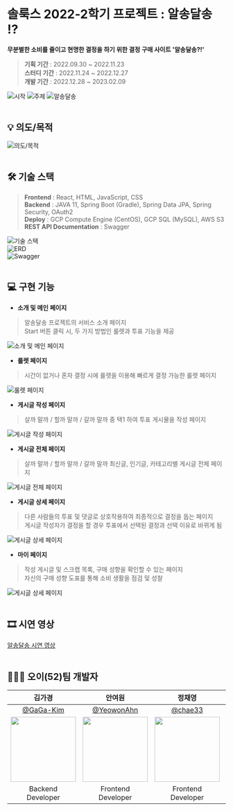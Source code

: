 # 솔룩스 2022-2학기 프로젝트 : 알송달송 ⁉
**무분별한 소비를 줄이고 현명한 결정을 하기 위한 결정 구매 사이트 '알송달송?!'**<br/>
> **기획 기간** : 2022.09.30 ~ 2022.11.23<br/>
> **스터디 기간** : 2022.11.24 ~ 2022.12.27<br/>
> **개발 기간** : 2022.12.28 ~ 2023.02.09<br/>

![시작](https://user-images.githubusercontent.com/87821678/217711585-050390e5-a7a0-4c66-8a05-827bc217f011.png)
![주제](https://user-images.githubusercontent.com/87821678/217711599-5b048a32-6be9-4e4e-aa58-639846a125ce.png)
![알송달송](https://user-images.githubusercontent.com/87821678/217711605-b8e94b5e-e7e8-47fa-a6a1-9fd72aa164dd.png)
<br/><br/>

## 💡 의도/목적
![의도/목적](https://user-images.githubusercontent.com/87821678/217711751-c97aee0a-7125-449c-954a-90d4eaa93d5c.png)
<br/><br/>

## 🛠 기술 스택
> **Frontend** : React, HTML, JavaScript, CSS<br/>
> **Backend** : JAVA 11, Spring Boot (Gradle), Spring Data JPA, Spring Security, OAuth2<br/>
> **Deploy** : GCP Compute Engine (CentOS), GCP SQL (MySQL), AWS S3<br/>
> **REST API Documentation** : Swagger<br/>

![기술 스택](https://user-images.githubusercontent.com/87821678/217711761-2a003935-f0a3-4ce9-93a3-939addea4b21.png)<br/>
![ERD](https://user-images.githubusercontent.com/87821678/217704470-dcae1880-a896-4348-9ae2-0bf85aff4b19.PNG)<br/>
![Swagger](https://user-images.githubusercontent.com/87821678/217704489-44325584-cfc6-4bab-a469-67aa99e28c42.PNG)
<br/><br/>

## 💻 구현 기능
- **소개 및 메인 페이지**<br/>
> 알송달송 프로젝트의 서비스 소개 페이지<br/>Start 버튼 클릭 시, 두 가지 방법인 룰렛과 투표 기능을 제공<br/>

![소개 및 메인 페이지](https://user-images.githubusercontent.com/87821678/217712342-0cc8fcd0-be0c-4185-b8ee-d32bcbbf1fb4.png)

- **룰렛 페이지**<br/>
> 시간이 없거나 혼자 결정 시에 룰렛을 이용해 빠르게 결정 가능한 룰렛 페이지<br/>

![룰렛 페이지](https://user-images.githubusercontent.com/87821678/217712347-8c77b425-e05d-47a9-950b-99f1f004ae73.png)

- **게시글 작성 페이지**<br/>
> 살까 말까 / 할까 말까 / 갈까 말까 중 택1 하여 투표 게시물을 작성 페이지<br/>

![게시글 작성 페이지](https://user-images.githubusercontent.com/87821678/217712352-4f384231-f998-4e16-9967-6b109ace5e90.png)

- **게시글 전체 페이지**<br/>
> 살까 말까 / 할까 말까 / 갈까 말까 최신글, 인기글, 카테고리별 게시글 전체 페이지<br/>

![게시글 전체 페이지](https://user-images.githubusercontent.com/87821678/217713595-01a682b6-70a2-4932-81e0-2a56b5039a3e.png)

- **게시글 상세 페이지**<br/>
> 다른 사람들의 투표 및 댓글로 상호작용하여 최종적으로 결정을 돕는 페이지<br/>게시글 작성자가 결정을 할 경우 투표에서 선택된 결정과 선택 이유로 바뀌게 됨<br/>

![게시글 상세 페이지](https://user-images.githubusercontent.com/87821678/217713871-7b7df098-04dd-4453-9855-4799839854e7.png)

- **마이 페이지**<br/>
> 작성 게시글 및 스크랩 목록, 구매 성향을 확인할 수 있는 페이지<br/>자신의 구매 성향 도표를 통해 소비 생활을 점검 및 성찰<br/>

![게시글 상세 페이지](https://user-images.githubusercontent.com/87821678/217713657-73ab4a67-c1ef-491a-9611-4ede955c4e76.png)
<br/><br/>

## 🎞 시연 영상
[알송달송 시연 영상](https://www.youtube.com/watch?v=WJC_q002Se4)
<br/><br/>

## 👩🏻‍💻 오이(52)팀 개발자 
| 김가경 | 안여원 | 정채영 | 유서현 | 배지윤 |
| :-: | :-: | :-: | :-: | :-: |
| [@GaGa-Kim](https://github.com/GaGa-Kim) | [@YeowonAhn](https://github.com/YeowonAhn) | [@chae33](https://github.com/chae33) | [@yush0831](https://github.com/yush0831) | [@Jiyoongrace](https://github.com/Jiyoongrace) |
|<img src="https://github.com/GaGa-Kim.png" style="width:150px; height:150px;">|<img src="https://github.com/YeowonAhn.png" style="width:150px; height:150px;">|<img src="https://github.com/chae33.png" style="width:150px; height:150px;">|<img src="https://github.com/yush0831.png" style="width:150px; height:150px;">|<img src="https://github.com/Jiyoongrace.png" style="width:150px; height:150px;">|
| Backend<br/>Developer | Frontend<br/>Developer | Frontend<br/>Developer | Frontend<br/>Developer | Frontend<br/>Developer |
